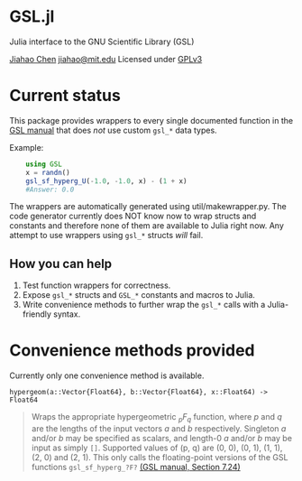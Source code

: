 GSL.jl
======

Julia interface to the GNU Scientific Library (GSL)

[Jiahao Chen](http://github.com/jiahao) <jiahao@mit.edu>
Licensed under [GPLv3](http://www.gnu.org/copyleft/gpl.html)

# Current status
This package provides wrappers to every single documented function in the
[GSL manual](http://www.gnu.org/software/gsl/manual/html_node) that does *not*
use custom `gsl_*` data types.

Example:
```julia
    using GSL
    x = randn()
    gsl_sf_hyperg_U(-1.0, -1.0, x) - (1 + x)
    #Answer: 0.0
```
The wrappers are automatically generated using util/makewrapper.py.
The code generator currently does NOT know now to wrap structs and constants
and therefore none of them are available to Julia right now. Any attempt to
use wrappers using `gsl_*` structs _will_ fail.

## How you can help

1. Test function wrappers for correctness.
2. Expose `gsl_*` structs and `GSL_*` constants and macros to Julia.
3. Write convenience methods to further wrap the `gsl_*` calls with a Julia-
   friendly syntax.

# Convenience methods provided

Currently only one convenience method is available.

    hypergeom(a::Vector{Float64}, b::Vector{Float64}, x::Float64) -> Float64

> Wraps the appropriate hypergeometric *<sub>p</sub>F<sub>q</sub>* function,
> where *p* and *q* are the lengths of the input vectors *a* and *b*
> respectively.
> Singleton *a* and/or *b* may be specified as scalars, and length-0 *a* and/or
> *b* may be input as simply `[]`.
> Supported values of (p, q) are (0, 0), (0, 1), (1, 1), (2, 0) and (2, 1).
> This only calls the floating-point versions of the GSL functions
> `gsl_sf_hyperg_?F?` [(GSL manual, Section 7.24)](http://www.gnu.org/software/gsl/manual/html_node/Hypergeometric-Functions.html)


